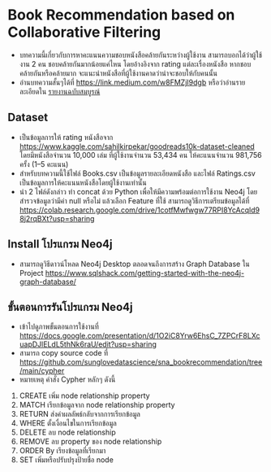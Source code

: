 # Book Recommendation based on  Collaborative Filtering
  * บทความนี้เกี่ยวกับการหาคะแนนความชอบหนังสือคล้ายกันระหว่างผู้ใช้งาน สามารถบอกได้ว่าผู้ใช้งาน 2 คน ชอบคล้ายกันมากน้อยแค่ไหน โดยอ้างอิงจาก rating แต่ละเรื่องหนังสือ หากชอบคล้ายกันหรือคล้ายมาก จะแนะนำหนังสือที่ผู้ใช้งานคาดว่าน่าจะชอบให้กับคนนั้น
  * อ่านบทความสั้นๆได้ที่ https://link.medium.com/w8FMZjI9dgb หรือว่าอ่านรายละเอียดใน [รายงานฉบับสมบูรณ์]( https://github.com/sunglovedatascience/sna_bookrecommendation/blob/177596a1b4509b360fb8fd7d15c816f5e4814a49/Paper_BookRecommendation.pdf)
## Dataset
  * เป็นข้อมูลการให้ rating หนังสือจาก https://www.kaggle.com/sahilkirpekar/goodreads10k-dataset-cleaned โดยมีหนังสือจำนวน 10,000 เล่ม ที่ผู้ใช้งานจำนวน 53,434 คน ให้คะแนนจำนวน 981,756 ครั้ง (1–5 คะแนน)
  * สำหรับบทความนี้ใช้ไฟล์ Books.csv เป็นข้อมูลรายละเอียดหนังสือ และไฟล์ Ratings.csv เป็นข้อมูลการให้คะแนนหนังสือโดยผู้ใช้งานเท่านั้น
  * นำ 2 ไฟล์ดังกล่าว ทำ concat ด้วย Python เพื่อให้มีความพร้อมต่อการใช้งาน Neo4j โดยสำรวจข้อมูลว่ามีค่า null หรือไม่ แล้วเลือก Feature ที่ใช้ สามารถดูวิธีการเตรียมข้อมูลได้ที่ https://colab.research.google.com/drive/1cotfMwfwgw77RPI8YcAcqld98j2rqBXt?usp=sharing
## Install โปรแกรม Neo4j
  * สามารถดูวิธีดาวน์โหลด Neo4j Desktop ตลอดจนถึงการสร้าง Graph Database ใน Project https://www.sqlshack.com/getting-started-with-the-neo4j-graph-database/
## ขั้นตอนการรันโปรแกรม Neo4j
  * เข้าไปดูภาพขั้นตอนการใช้งานที่ https://docs.google.com/presentation/d/1O2iC8Yrw6EhsC_7ZPCrF8LXcuapDJlELdL5thNk6raU/edit?usp=sharing
  * สามารถ copy source code ที่ https://github.com/sunglovedatascience/sna_bookrecommendation/tree/main/cypher
  * หมายเหตุ คำสั่ง Cypher หลักๆ ดังนี้
  1. CREATE เพิ่ม node relationship property
  2. MATCH เรียกข้อมูลจาก node relationship property
  3. RETURN ส่งค่าผลลัพธ์กลับจากการเรียกข้อมูล
  4. WHERE ตั้งเงื่อนไขในการเรียกข้อมูล
  5. DELETE ลบ node relationship
  6. REMOVE ลบ property ของ node relationship
  7. ORDER By เรียงข้อมูลที่เรียกมา
  8. SET เพิ่มหรือปรับปรุงป้ายชื่อ node
